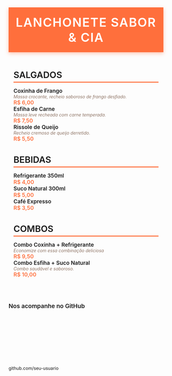 <!DOCTYPE html>
<html lang="pt-BR">
<head>
<meta charset="UTF-8" />
<meta name="viewport" content="width=device-width, initial-scale=1" />
<title>Cardápio Lanchonete</title>
<style>
  @import url('https://fonts.googleapis.com/css2?family=Montserrat:wght@300;600&display=swap');

  body {
    margin: 0; padding: 0;
    font-family: 'Montserrat', sans-serif;
    background: #fff8f0;
    color: #3a3a3a;
  }
  header {
    background: #ff6f3c;
    color: white;
    padding: 1.5rem 1rem;
    text-align: center;
    box-shadow: 0 4px 12px rgb(255 111 60 / 0.4);
  }
  header h1 {
    margin: 0;
    font-weight: 600;
    font-size: 2.5rem;
    letter-spacing: 2px;
    text-transform: uppercase;
  }
  main {
    max-width: 800px;
    margin: 2rem auto 5rem auto;
    padding: 0 1rem;
  }

  section.menu-section {
    margin-bottom: 2rem;
  }
  section.menu-section h2 {
    border-bottom: 3px solid #ff6f3c;
    padding-bottom: 0.3rem;
    margin-bottom: 1rem;
    font-weight: 600;
    font-size: 1.8rem;
    text-transform: uppercase;
  }

  .menu-item {
    display: flex;
    justify-content: space-between;
    margin-bottom: 0.75rem;
    padding-bottom: 0.3rem;
    border-bottom: 1px solid #ffe3d0;
  }
  .menu-item:last-child {
    border-bottom: none;
  }
  .menu-item-name {
    font-weight: 600;
    font-size: 1.1rem;
  }
  .menu-item-desc {
    font-weight: 300;
    color: #71503d;
    font-size: 0.9rem;
    font-style: italic;
  }
  .menu-item-price {
    font-weight: 600;
    color: #ff6f3c;
    font-size: 1.1rem;
  }

  footer {
    background: #ff6f3c;
    color: white;
    text-align: center;
    padding: 2rem 1rem 3rem 1rem;
    position: relative;
  }
  footer .github-text {
    margin-bottom: 1rem;
    font-size: 1.2rem;
    font-weight: 600;
  }
  #qrcode {
    margin: 0 auto;
    width: 150px;
    height: 150px;
  }
  #qrcode img {
    width: 150px;
    height: 150px;
  }
  @media (max-width: 480px) {
    header h1 {
      font-size: 1.8rem;
    }
    main {
      margin: 1rem auto 4rem auto;
    }
    section.menu-section h2 {
      font-size: 1.4rem;
    }
    .menu-item-name, .menu-item-price {
      font-size: 1rem;
    }
    .menu-item-desc {
      font-size: 0.85rem;
    }
  }
</style>
</head>
<body>
<header>
  <h1>Lanchonete Sabor & Cia</h1>
</header>

<main>
  <section class="menu-section" id="salgados">
    <h2>Salgados</h2>
    <div class="menu-item">
      <div>
        <div class="menu-item-name">Coxinha de Frango</div>
        <div class="menu-item-desc">Massa crocante, recheio saboroso de frango desfiado.</div>
      </div>
      <div class="menu-item-price">R$ 6,00</div>
    </div>
    <div class="menu-item">
      <div>
        <div class="menu-item-name">Esfiha de Carne</div>
        <div class="menu-item-desc">Massa leve recheada com carne temperada.</div>
      </div>
      <div class="menu-item-price">R$ 7,50</div>
    </div>
    <div class="menu-item">
      <div>
        <div class="menu-item-name">Rissole de Queijo</div>
        <div class="menu-item-desc">Recheio cremoso de queijo derretido.</div>
      </div>
      <div class="menu-item-price">R$ 5,50</div>
    </div>
  </section>

  <section class="menu-section" id="bebidas">
    <h2>Bebidas</h2>
    <div class="menu-item">
      <div class="menu-item-name">Refrigerante 350ml</div>
      <div class="menu-item-price">R$ 4,00</div>
    </div>
    <div class="menu-item">
      <div class="menu-item-name">Suco Natural 300ml</div>
      <div class="menu-item-price">R$ 5,00</div>
    </div>
    <div class="menu-item">
      <div class="menu-item-name">Café Expresso</div>
      <div class="menu-item-price">R$ 3,50</div>
    </div>
  </section>

  <section class="menu-section" id="combos">
    <h2>Combos</h2>
    <div class="menu-item">
      <div>
        <div class="menu-item-name">Combo Coxinha + Refrigerante</div>
        <div class="menu-item-desc">Economize com essa combinação deliciosa</div>
      </div>
      <div class="menu-item-price">R$ 9,50</div>
    </div>
    <div class="menu-item">
      <div>
        <div class="menu-item-name">Combo Esfiha + Suco Natural</div>
        <div class="menu-item-desc">Combo saudável e saboroso.</div>
      </div>
      <div class="menu-item-price">R$ 10,00</div>
    </div>
  </section>
</main>

<footer>
  <div class="github-text">Nos acompanhe no GitHub</div>
  <div id="qrcode" aria-label="QR code com link para GitHub"></div>
  <div style="margin-top: 1rem; font-size: 0.9rem;">github.com/seu-usuario</div>
</footer>

<!-- QRCode.js from CDNJS -->
<script src="https://cdn.jsdelivr.net/npm/qrcode@1.5.1/build/qrcode.min.js"></script>
<script>
  const githubUrl = 'https://github.com/seu-usuario'; // Change this to your GitHub URL
  const qrcodeContainer = document.getElementById('qrcode');

  QRCode.toDataURL(githubUrl, { width: 150, margin: 2 }, function (err, url) {
    if (err) {
      console.error(err);
      return;
    }
    const img = document.createElement('img');
    img.src = url;
    img.alt = 'QR Code para GitHub';
    qrcodeContainer.appendChild(img);
  });
</script>
</body>
</html>


    
    
